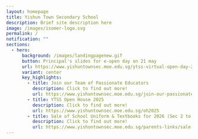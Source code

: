 ```yaml
---
layout: homepage
title: Yishun Town Secondary School
description: Brief site description here
image: /images/isomer-logo.svg
permalink: /
notification: ""
sections:
  - hero:
      background: /images/landingpagenew.gif
      button: Principal's slides for e-open day on 21 may
      url: https://www.yishuntownsec.moe.edu.sg/ytss-virtual-open-day-2025/
      variant: center
      key_highlights:
        - title: Join our Team of Passionate Educators
          description: Click to find out more!
          url: https://www.yishuntownsec.moe.edu.sg/join-our-passionate-educators/
        - title: YTSS Open House 2025
          description: Click to find out more!
          url: https://www.yishuntownsec.moe.edu.sg/oh2025
        - title: Sale of School Uniform & Textbooks for 2026 (Sec 2 to Sec 5)
          description: Click to find out more!
          url: https://www.yishuntownsec.moe.edu.sg/parents-links/sale-of-school-uniforms-n-textbooks-for-2026-sec-2-5/
---
```

